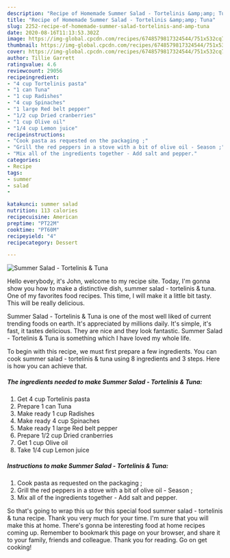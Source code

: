 ```yaml
---
description: "Recipe of Homemade Summer Salad - Tortelinis &amp;amp; Tuna"
title: "Recipe of Homemade Summer Salad - Tortelinis &amp;amp; Tuna"
slug: 2252-recipe-of-homemade-summer-salad-tortelinis-and-amp-tuna
date: 2020-08-16T11:13:53.302Z
image: https://img-global.cpcdn.com/recipes/6748579817324544/751x532cq70/summer-salad-tortelinis-tuna-recipe-main-photo.jpg
thumbnail: https://img-global.cpcdn.com/recipes/6748579817324544/751x532cq70/summer-salad-tortelinis-tuna-recipe-main-photo.jpg
cover: https://img-global.cpcdn.com/recipes/6748579817324544/751x532cq70/summer-salad-tortelinis-tuna-recipe-main-photo.jpg
author: Tillie Garrett
ratingvalue: 4.6
reviewcount: 29056
recipeingredient:
- "4 cup Tortelinis pasta"
- "1 can Tuna"
- "1 cup Radishes"
- "4 cup Spinaches"
- "1 large Red belt pepper"
- "1/2 cup Dried cranberries"
- "1 cup Olive oil"
- "1/4 cup Lemon juice"
recipeinstructions:
- "Cook pasta as requested on the packaging ;"
- "Grill the red peppers in a stove with a bit of olive oil - Season ;"
- "Mix all of the ingredients together - Add salt and pepper."
categories:
- Recipe
tags:
- summer
- salad
- 

katakunci: summer salad  
nutrition: 113 calories
recipecuisine: American
preptime: "PT22M"
cooktime: "PT60M"
recipeyield: "4"
recipecategory: Dessert

---
```



![Summer Salad - Tortelinis &amp; Tuna](https://img-global.cpcdn.com/recipes/6748579817324544/751x532cq70/summer-salad-tortelinis-tuna-recipe-main-photo.jpg)

Hello everybody, it's John, welcome to my recipe site. Today, I'm gonna show you how to make a distinctive dish, summer salad - tortelinis &amp; tuna. One of my favorites food recipes. This time, I will make it a little bit tasty. This will be really delicious.



Summer Salad - Tortelinis &amp; Tuna is one of the most well liked of current trending foods on earth. It's appreciated by millions daily. It's simple, it's fast, it tastes delicious. They are nice and they look fantastic. Summer Salad - Tortelinis &amp; Tuna is something which I have loved my whole life.


To begin with this recipe, we must first prepare a few ingredients. You can cook summer salad - tortelinis &amp; tuna using 8 ingredients and 3 steps. Here is how you can achieve that.

<!--inarticleads1-->

##### The ingredients needed to make Summer Salad - Tortelinis &amp; Tuna:

1. Get 4 cup Tortelinis pasta
1. Prepare 1 can Tuna
1. Make ready 1 cup Radishes
1. Make ready 4 cup Spinaches
1. Make ready 1 large Red belt pepper
1. Prepare 1/2 cup Dried cranberries
1. Get 1 cup Olive oil
1. Take 1/4 cup Lemon juice




<!--inarticleads2-->

##### Instructions to make Summer Salad - Tortelinis &amp; Tuna:

1. Cook pasta as requested on the packaging ;
1. Grill the red peppers in a stove with a bit of olive oil - Season ;
1. Mix all of the ingredients together - Add salt and pepper.




So that's going to wrap this up for this special food summer salad - tortelinis &amp; tuna recipe. Thank you very much for your time. I'm sure that you will make this at home. There's gonna be interesting food at home recipes coming up. Remember to bookmark this page on your browser, and share it to your family, friends and colleague. Thank you for reading. Go on get cooking!
